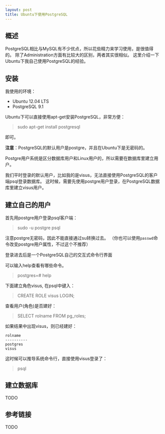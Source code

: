 ```yaml
---
layout: post
title: Ubuntu下使用PostgreSQL
---
```


## 概述

PostgreSQL相比与MySQL有不少优点，所以花些精力来学习使用，是很值得的。
除了Administration方面有比较大的区别，两者其实很相似。
这里介绍一下Ubuntu下我自己使用PostgreSQL的经验。


## 安装

我使用的环境：

* Ubuntu 12.04 LTS
* PostgreSQL 9.1

Ubuntu下可以直接使用apt-get安装PostgreSQL，非常方便：

> sudo apt-get install postgresql

即可。

**注意**：PostgreSQL的默认用户是postgre，并且在Ubuntu下是无密码的。

Postgre用户系统是区分数据库用户和Linux用户的，所以需要在数据库里建立用户。

我们平时登录的默认用户，比如我的是visus，无法直接使用PostgreSQL的客户端psql登录数据库。
这时候，需要先使用postgre用户登录，在PostgreSQL数据库里建立visus用户。

## 建立自己的用户

首先用postgre用户登录psql客户端：

> sudo -u postgre psql

注意postgre无密码，因此不能直接通过su转换过去。
（你也可以使用`passwd`命令改变postgre用户属性，不过这个不推荐）

登录进去后是一个PostgreSQL自己的交互式命令行界面

可以输入help查看有哪些命令。
> postgres=# help

下面建立角色visus, 在psql中键入：

> CREATE ROLE visus LOGIN;

查看用户(角色)是否建好：

> SELECT rolname FROM pg_roles;

如果结果中出现visus，则已经建好：

    rolname
    ----------
    postgres
    visus

这时候可以推导系统命令行，直接使用visus登录了：

> psql

## 建立数据库

TODO


## 参考链接

TODO









